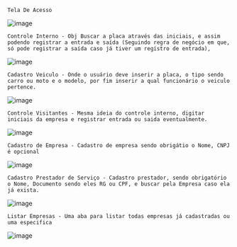     Tela De Acesso
![image](https://github.com/user-attachments/assets/906fb1f9-e2e8-4df2-bf4f-f44142c8cef7)

    Controle Interno - Obj Buscar a placa através das iniciais, e assim podendo registrar a entrada e saída (Seguindo regra de negócio em que, só pode registrar a saída caso já tiver um registro de entrada),

![image](https://github.com/user-attachments/assets/21e69779-6e82-47ab-80d1-0e7fdf994857)

    Cadastro Veiculo - Onde o usuário deve inserir a placa, o tipo sendo carro ou moto e o modelo, por fim inserir a qual funcionário o veiculo pertence.

![image](https://github.com/user-attachments/assets/b61749b3-7102-4484-8530-40c870f39d17)

    Controle Visitantes - Mesma ideia do controle interno, digitar iniciais da empresa e registrar entrada ou saida eventualmente.

![image](https://github.com/user-attachments/assets/684956a9-040d-4534-886f-1b04c0a995eb)

    Cadastro de Empresa - Cadastro de empresa sendo obrigátio o Nome, CNPJ é opcional
  
![image](https://github.com/user-attachments/assets/bab1d1df-9647-47af-ada2-ed0f3bb51c21)

    Cadastro Prestador de Serviço - Cadastro prestador, sendo obrigatório o Nome, Documento sendo eles RG ou CPF, e buscar pela Empresa caso ela já exista.

![image](https://github.com/user-attachments/assets/e7e0f024-bc1a-4004-a50d-9bb1e46332e7)

    Listar Empresas - Uma aba para listar todas empresas já cadastradas ou uma especifica

![image](https://github.com/user-attachments/assets/c3b69a4d-9979-48b5-858e-d6bf4648a639)




